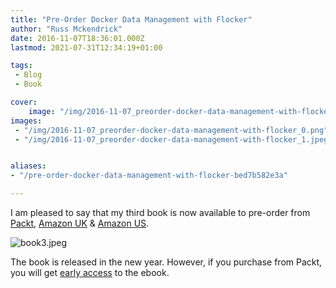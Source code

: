 ```yaml
---
title: "Pre-Order Docker Data Management with Flocker"
author: "Russ Mckendrick"
date: 2016-11-07T18:36:01.000Z
lastmod: 2021-07-31T12:34:19+01:00

tags:
 - Blog
 - Book

cover:
    image: "/img/2016-11-07_preorder-docker-data-management-with-flocker_0.png" 
images:
 - "/img/2016-11-07_preorder-docker-data-management-with-flocker_0.png"
 - "/img/2016-11-07_preorder-docker-data-management-with-flocker_1.jpeg"


aliases:
- "/pre-order-docker-data-management-with-flocker-bed7b582e3a"

---
```


I am pleased to say that my third book is now available to pre-order from [Packt](https://www.packtpub.com/virtualization-and-cloud/docker-data-management-flocker), [Amazon UK](https://www.amazon.co.uk/Docker-Data-Management-Flocker-McKendrick-ebook/dp/B01M2DAAUN/ref=sr_1_1?ie=UTF8&qid=1478542761&sr=8-1&keywords=Docker+Data+Management+with+Flocker) & [Amazon US](https://www.amazon.com/Docker-Data-Management-Flocker-McKendrick-ebook/dp/B01M2DAAUN/ref=sr_1_1?s=books&ie=UTF8&qid=1478440938&sr=1-1&keywords=Docker+Data+Management+with+Flocker).

![book3.jpeg](/img/2016-11-07_preorder-docker-data-management-with-flocker_1.jpeg)

The book is released in the new year. However, if you purchase from Packt, you will get [early access](https://www.packtpub.com/books/info/packt/early-access) to the ebook.
